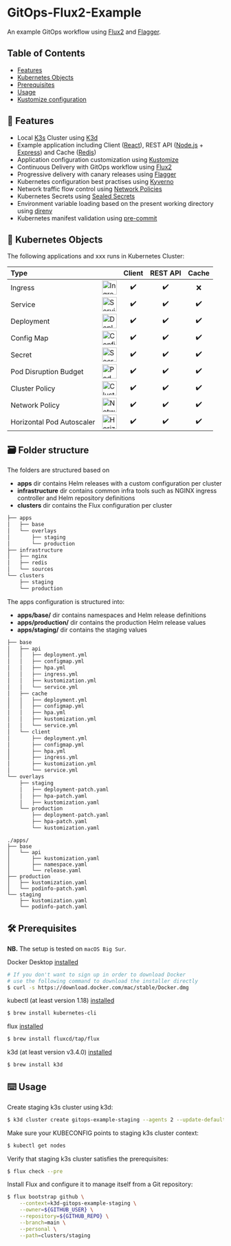 # GitOps-Flux2-Example

An example GitOps workflow using [Flux2](https://github.com/fluxcd/flux2) and [Flagger](https://github.com/weaveworks/flagger).

<!-- TABLE OF CONTENTS -->
## Table of Contents 
* [Features](#features)
* [Kubernetes Objects](#kubernetes-objects)
* [Prerequisites](#prerequisites)
* [Usage](#usage)
* [Kustomize configuration](#kustomize-configuration)

<!-- FEATURES -->
## :rocket: Features 
- Local [K3s](https://github.com/rancher/k3s) Cluster using [K3d](https://github.com/rancher/k3d)
- Example application including Client ([React](https://reactjs.org/)), REST API ([Node.js](https://nodejs.org/en/) + [Express](https://expressjs.com/)) and Cache ([Redis](https://redis.io/))
- Application configuration customization using [Kustomize](https://github.com/kubernetes-sigs/kustomize)
- Continuous Delivery with GitOps workflow using [Flux2](https://github.com/fluxcd/flux2)
- Progressive delivery with canary releases using [Flagger](https://github.com/weaveworks/flagger)
- Kubernetes configuration best practises using [Kyverno](https://github.com/kyverno/kyverno)
- Network traffic flow control using [Network Policies](https://kubernetes.io/docs/concepts/services-networking/network-policies/)
- Kubernetes Secrets using [Sealed Secrets](https://github.com/bitnami-labs/sealed-secrets)
- Environment variable loading based on the present working directory using [direnv](https://github.com/direnv/direnv)
- Kubernetes manifest validation using [pre-commit](https://github.com/pre-commit/pre-commit)

<!-- KUBERNETES OBJECTS -->
## :blue_book: Kubernetes Objects
The following applications and xxx runs in Kubernetes Cluster:

| Type |   | Client   | REST API   | Cache |
|:----------|---|:--------:|:----------:|:-------:|
| Ingress | <img src="https://github.com/kubernetes/community/blob/master/icons/svg/resources/unlabeled/ing.svg" alt="Ingress" title="Ingress resource" width="34,39" height="33" /> | :heavy_check_mark: | :heavy_check_mark: | :x:  |
| Service | <img src="https://github.com/kubernetes/community/blob/master/icons/svg/resources/unlabeled/svc.svg" alt="Service" title="Service resource" width="34,39" height="33" /> | :heavy_check_mark: | :heavy_check_mark: | :heavy_check_mark: |
| Deployment | <img src="https://github.com/kubernetes/community/blob/master/icons/svg/resources/unlabeled/deploy.svg" alt="Deployment" title="Deployment resource" width="34,39" height="33" /> | :heavy_check_mark: | :heavy_check_mark: | :heavy_check_mark: |
| Config Map | <img src="https://github.com/kubernetes/community/blob/master/icons/svg/resources/unlabeled/cm.svg" alt="Config Map" title="Config Map resource" width="34,39" height="33" /> | :heavy_check_mark: | :heavy_check_mark: | :heavy_check_mark: |
| Secret | <img src="https://github.com/kubernetes/community/blob/master/icons/svg/resources/unlabeled/secret.svg" alt="Secret" title="Secret resource" width="34,39" height="33" /> | :heavy_check_mark: | :heavy_check_mark: | :heavy_check_mark: |
| Pod Disruption Budget | <img src="https://github.com/kubernetes/community/blob/master/icons/svg/resources/unlabeled/quota.svg" alt="Pod Disruption Budget" title="Pod Disruption Budget resource" width="34,39" height="33" /> | :heavy_check_mark: | :heavy_check_mark: | :heavy_check_mark: |
| Cluster Policy | <img src="https://github.com/kubernetes/community/blob/master/icons/svg/resources/unlabeled/psp.svg" alt="Cluster Policy" title="Kyverno Cluster Policy resource" width="34,39" height="33" /> | :heavy_check_mark: | :heavy_check_mark: | :heavy_check_mark: |
| Network Policy | <img src="https://github.com/kubernetes/community/blob/master/icons/svg/resources/unlabeled/netpol.svg" alt="Network Policy" title="Network Policy resource" width="34,39" height="33" /> | :heavy_check_mark: | :heavy_check_mark: | :heavy_check_mark: |
| Horizontal Pod Autoscaler | <img src="https://github.com/kubernetes/community/blob/master/icons/svg/resources/unlabeled/hpa.svg" alt="Horizontal Pod Autoscaler" title="Horizontal Pod Autoscaler resource" width="34,39" height="33" /> | :heavy_check_mark: | :heavy_check_mark: | :heavy_check_mark: |

## :card_file_box: Folder structure
The folders are structured based on 

- **apps** dir contains Helm releases with a custom configuration per cluster
- **infrastructure** dir contains common infra tools such as NGINX ingress controller and Helm repository definitions
- **clusters** dir contains the Flux configuration per cluster

```sh
├── apps
│   ├── base
│   └── overlays
│       ├── staging
│       └── production
├── infrastructure
│   ├── nginx
│   ├── redis
│   └── sources
└── clusters
    ├── staging
    └── production
```

The apps configuration is structured into:

- **apps/base/** dir contains namespaces and Helm release definitions
- **apps/production/** dir contains the production Helm release values
- **apps/staging/** dir contains the staging values

```sh
├── base
│   ├── api
│   │   ├── deployment.yml
│   │   ├── configmap.yml
│   │   ├── hpa.yml
│   │   ├── ingress.yml
│   │   ├── kustomization.yml
│   │   └── service.yml
│   ├── cache
│   │   ├── deployment.yml
│   │   ├── configmap.yml
│   │   ├── hpa.yml
│   │   ├── kustomization.yml
│   │   └── service.yml
│   └── client
│       ├── deployment.yml
│       ├── configmap.yml
│       ├── hpa.yml
│       ├── ingress.yml
│       ├── kustomization.yml
│       └── service.yml
└── overlays
    ├── staging
    │   ├── deployment-patch.yaml
    │   ├── hpa-patch.yaml
    │   ├── kustomization.yaml
    └── production
        ├── deployment-patch.yaml
        ├── hpa-patch.yaml
        └── kustomization.yaml
```

```
./apps/
├── base
│   └── api
│       ├── kustomization.yaml
│       ├── namespace.yaml
│       └── release.yaml
├── production
│   ├── kustomization.yaml
│   └── podinfo-patch.yaml
└── staging
    ├── kustomization.yaml
    └── podinfo-patch.yaml
```

<!-- PREREQUISITES -->
## :hammer_and_wrench: Prerequisites
**NB.** The setup is tested on `macOS Big Sur`.

Docker Desktop [installed](https://docs.docker.com/install/)
```sh
# If you don't want to sign up in order to download Docker
# use the following command to download the installer directly
$ curl -s https://download.docker.com/mac/stable/Docker.dmg
```

kubectl (at least version 1.18) [installed](https://kubernetes.io/docs/tasks/tools/install-kubectl/)
```sh
$ brew install kubernetes-cli
```

flux [installed](https://toolkit.fluxcd.io/guides/installation/)
```sh
$ brew install fluxcd/tap/flux
```

k3d (at least version v3.4.0) [installed](https://github.com/rancher/k3d)
```sh
$ brew install k3d
```

<!-- USAGE -->
## :keyboard: Usage
Create staging k3s cluster using k3d:
```sh
$ k3d cluster create gitops-example-staging --agents 2 --update-default-kubeconfig
```
Make sure your KUBECONFIG points to staging k3s cluster context:
```sh
$ kubectl get nodes
```
Verify that staging k3s cluster satisfies the prerequisites:
```sh
$ flux check --pre
```
Install Flux and configure it to manage itself from a Git repository:
```sh
$ flux bootstrap github \
    --context=k3d-gitops-example-staging \
    --owner=${GITHUB_USER} \
    --repository=${GITHUB_REPO} \
    --branch=main \
    --personal \
    --path=clusters/staging
```